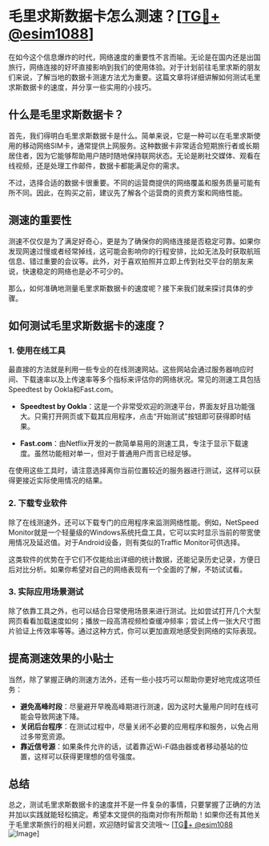 # 毛里求斯数据卡怎么测速？[[TG💪+ @esim1088](https://t.me/s/esim1088)]

在如今这个信息爆炸的时代，网络速度的重要性不言而喻。无论是在国内还是出国旅行，网络连接的好坏直接影响到我们的使用体验。对于计划前往毛里求斯的朋友们来说，了解当地的数据卡测速方法尤为重要。这篇文章将详细讲解如何测试毛里求斯数据卡的速度，并分享一些实用的小技巧。

## 什么是毛里求斯数据卡？

首先，我们得明白毛里求斯数据卡是什么。简单来说，它是一种可以在毛里求斯使用的移动网络SIM卡，通常提供上网服务。这种数据卡非常适合短期旅行者或长期居住者，因为它能够帮助用户随时随地保持联网状态。无论是刷社交媒体、观看在线视频，还是处理工作邮件，数据卡都能满足你的需求。

不过，选择合适的数据卡很重要。不同的运营商提供的网络覆盖和服务质量可能有所不同。因此，在购买之前，建议先了解各个运营商的资费方案和网络性能。

## 测速的重要性

测速不仅仅是为了满足好奇心，更是为了确保你的网络连接是否稳定可靠。如果你发现网速过慢或者经常掉线，这可能会影响你的行程安排，比如无法及时获取航班信息、错过重要的会议等。此外，对于喜欢拍照并立即上传到社交平台的朋友来说，快速稳定的网络也是必不可少的。

那么，如何准确地测量毛里求斯数据卡的速度呢？接下来我们就来探讨具体的步骤。

## 如何测试毛里求斯数据卡的速度？

### 1. 使用在线工具

最直接的方法就是利用一些专业的在线测速网站。这些网站会通过服务器响应时间、下载速率以及上传速率等多个指标来评估你的网络状况。常见的测速工具包括Speedtest by Ookla和Fast.com。

- **Speedtest by Ookla**：这是一个非常受欢迎的测速平台，界面友好且功能强大。只需打开网页或下载其应用程序，点击“开始测试”按钮即可获得即时结果。
  
- **Fast.com**：由Netflix开发的一款简单易用的测速工具，专注于显示下载速度。虽然功能相对单一，但对于普通用户而言已经足够。

在使用这些工具时，请注意选择离你当前位置较近的服务器进行测试，这样可以获得更接近实际使用情况的结果。

### 2. 下载专业软件

除了在线测速外，还可以下载专门的应用程序来监测网络性能。例如，NetSpeed Monitor就是一个轻量级的Windows系统托盘工具，它可以实时显示当前的带宽使用情况及延迟值。对于Android设备，则有类似的Traffic Monitor可供选择。

这类软件的优势在于它们不仅能给出详细的统计数据，还能记录历史记录，方便日后对比分析。如果你希望对自己的网络表现有一个全面的了解，不妨试试看。

### 3. 实际应用场景测试

除了依靠工具之外，也可以结合日常使用场景来进行测试。比如尝试打开几个大型网页看看加载速度如何；播放一段高清视频检查缓冲频率；尝试上传一张大尺寸图片验证上传效率等等。通过这种方式，你可以更加直观地感受到网络的实际表现。

## 提高测速效果的小贴士

当然，除了掌握正确的测速方法外，还有一些小技巧可以帮助你更好地完成这项任务：

- **避免高峰时段**：尽量避开早晚高峰期进行测速，因为这时大量用户同时在线可能会导致网速下降。
- **关闭后台程序**：在测试过程中，尽量关闭不必要的应用程序和服务，以免占用过多带宽资源。
- **靠近信号源**：如果条件允许的话，试着靠近Wi-Fi路由器或者移动基站的位置，这样可以获得更理想的信号强度。

## 总结

总之，测试毛里求斯数据卡的速度并不是一件复杂的事情，只要掌握了正确的方法并加以实践就能轻松搞定。希望本文提供的指南对你有所帮助！如果你还有其他关于毛里求斯旅行的相关问题，欢迎随时留言交流哦～ [[TG💪+ @esim1088](https://t.me/s/esim1088) ![Image](https://i.postimg.cc/4NQfJmqS/Snipaste-2025-05-13-00-14-12.png)]